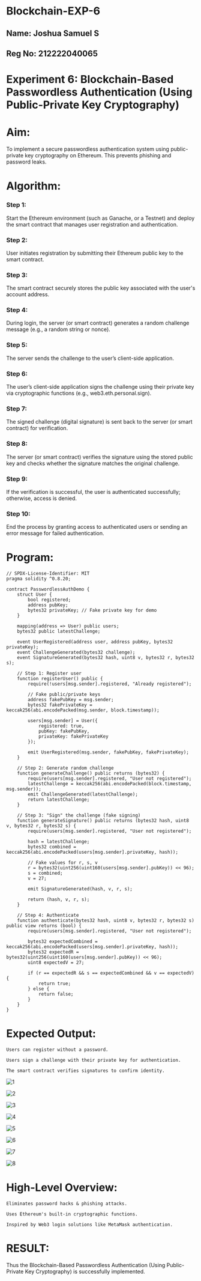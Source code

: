 # Blockchain-EXP-6
## Name: Joshua Samuel S
## Reg No: 212222040065
# Experiment 6: Blockchain-Based Passwordless Authentication (Using Public-Private Key Cryptography)
# Aim:
To implement a secure passwordless authentication system using public-private key cryptography on Ethereum. This prevents phishing and password leaks.

# Algorithm:
### Step 1:
Start the Ethereum environment (such as Ganache, or a Testnet) and deploy the smart contract that manages user registration and authentication.

### Step 2:
User initiates registration by submitting their Ethereum public key to the smart contract.

### Step 3:
The smart contract securely stores the public key associated with the user's account address.

### Step 4:
During login, the server (or smart contract) generates a random challenge message (e.g., a random string or nonce).

### Step 5:
The server sends the challenge to the user’s client-side application.

### Step 6:
The user’s client-side application signs the challenge using their private key via cryptographic functions (e.g., web3.eth.personal.sign).

### Step 7:
The signed challenge (digital signature) is sent back to the server (or smart contract) for verification.

### Step 8:
The server (or smart contract) verifies the signature using the stored public key and checks whether the signature matches the original challenge.

### Step 9:
If the verification is successful, the user is authenticated successfully; otherwise, access is denied.

### Step 10:
End the process by granting access to authenticated users or sending an error message for failed authentication.


# Program:
```
// SPDX-License-Identifier: MIT
pragma solidity ^0.8.20;

contract PasswordlessAuthDemo {
    struct User {
        bool registered;
        address pubKey;
        bytes32 privateKey; // Fake private key for demo
    }

    mapping(address => User) public users;
    bytes32 public latestChallenge;

    event UserRegistered(address user, address pubKey, bytes32 privateKey);
    event ChallengeGenerated(bytes32 challenge);
    event SignatureGenerated(bytes32 hash, uint8 v, bytes32 r, bytes32 s);

    // Step 1: Register user
    function registerUser() public {
        require(!users[msg.sender].registered, "Already registered");

        // Fake public/private keys
        address fakePubKey = msg.sender;
        bytes32 fakePrivateKey = keccak256(abi.encodePacked(msg.sender, block.timestamp));

        users[msg.sender] = User({
            registered: true,
            pubKey: fakePubKey,
            privateKey: fakePrivateKey
        });

        emit UserRegistered(msg.sender, fakePubKey, fakePrivateKey);
    }

    // Step 2: Generate random challenge
    function generateChallenge() public returns (bytes32) {
        require(users[msg.sender].registered, "User not registered");
        latestChallenge = keccak256(abi.encodePacked(block.timestamp, msg.sender));
        emit ChallengeGenerated(latestChallenge);
        return latestChallenge;
    }

    // Step 3: "Sign" the challenge (fake signing)
    function generateSignature() public returns (bytes32 hash, uint8 v, bytes32 r, bytes32 s) {
        require(users[msg.sender].registered, "User not registered");
        
        hash = latestChallenge;
        bytes32 combined = keccak256(abi.encodePacked(users[msg.sender].privateKey, hash));
        
        // Fake values for r, s, v
        r = bytes32(uint256(uint160(users[msg.sender].pubKey)) << 96);
        s = combined;
        v = 27;

        emit SignatureGenerated(hash, v, r, s);

        return (hash, v, r, s);
    }

    // Step 4: Authenticate
    function authenticate(bytes32 hash, uint8 v, bytes32 r, bytes32 s) public view returns (bool) {
        require(users[msg.sender].registered, "User not registered");

        bytes32 expectedCombined = keccak256(abi.encodePacked(users[msg.sender].privateKey, hash));
        bytes32 expectedR = bytes32(uint256(uint160(users[msg.sender].pubKey)) << 96);
        uint8 expectedV = 27;

        if (r == expectedR && s == expectedCombined && v == expectedV) {
            return true;
        } else {
            return false;
        }
    }
}
```

# Expected Output:

```
Users can register without a password.

Users sign a challenge with their private key for authentication.

The smart contract verifies signatures to confirm identity.
```

![1](https://github.com/user-attachments/assets/1814a76a-0673-4ee7-857b-55273bf80d1b)

![2](https://github.com/user-attachments/assets/5042cc2e-ed55-4297-a2e9-b1dd6fc65ac1)

![3](https://github.com/user-attachments/assets/4be48fbc-dc89-4e3c-85b3-eff7c0664e46)

![4](https://github.com/user-attachments/assets/b8a0a046-ca7e-4d7e-99c4-6a825049e664)

![5](https://github.com/user-attachments/assets/842ea949-88f3-4761-a35b-2973a4d4cf69)

![6](https://github.com/user-attachments/assets/5fc0434f-78f1-44d1-a87d-3d6fbb9bcff9)

![7](https://github.com/user-attachments/assets/7fba69f9-8035-427d-92ee-5b5e6c871a4b)

![8](https://github.com/user-attachments/assets/2dbe4bcf-1252-4274-89d6-1a4c82fd1893)


# High-Level Overview:

```
Eliminates password hacks & phishing attacks.

Uses Ethereum's built-in cryptographic functions.

Inspired by Web3 login solutions like MetaMask authentication.
```

# RESULT: 
Thus the Blockchain-Based Passwordless Authentication (Using Public-Private Key Cryptography) is successfully implemented.
